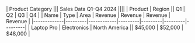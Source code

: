 | Product Category ||| Sales Data Q1-Q4 2024 ||||
| Product | Region || Q1 | Q2 | Q3 | Q4 |
| Name | Type | Area | Revenue | Revenue | Revenue | Revenue |
|-------------|---------|------------|---------|---------|---------|---------|
| Laptop Pro | Electronics | North America || $45,000 | $52,000 | $48,000 |
